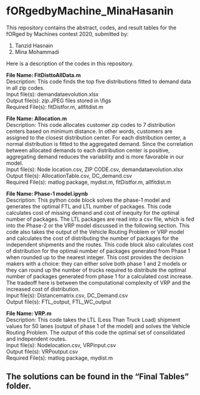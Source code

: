 # fORgedbyMachine_MinaHasanin
This repository contains the abstract, codes, and result tables for the fORged by Machines contest 2020, submitted by:
1. Tanzid Hasnain
2. Mina Mohammadi

Here is a description of the codes in this repository.

<b>File Name: FitDisttoAllData.m</b><br>
Description: This code finds the top five distributions fitted to demand data in all zip codes. <br>
Input file(s): demandataevolution.xlsx<br>
Output file(s): *zip*.JPEG files stored in \figs <br>
Required File(s): fitDistfor.m, allfitdist.m <br>

<b>File Name: Allocation.m</b> <br>
Description: This code allocates customer zip codes to 7 distribution centers based on minimum distance. 
In other words, customers are assigned to the closest distribution center. 
For each distribution center, a normal distribution is fitted to the aggregated demand. 
Since the correlation between allocated demands to each distribution center is positive, aggregating demand reduces the variability and is more favorable in our model.<br>
Input file(s): Node location.csv, ZIP CODE.csv, demandataevolution.xlsx <br>
Output file(s): AllocationTable.csv, DC_demand.csv <br>
Required File(s): matlog package, mydist.m, fitDistfor.m, allfitdist.m <br>

<b>File Name: Phase-1 model.ipynb</b><br>
Description: This python code block solves the phase-1 model and generates the optimal FTL and LTL number of packages. 
This code calculates cost of missing demand and cost of inequity for the optimal number of packages.
The LTL packages are read into a csv file, which is fed into the Phase-2 or the VRP model discussed in the following section. 
This code also takes the output of the Vehicle Routing Problem or VRP model and calculates the cost of distributing the number 
of packages for the independent shipments and the routes. This code block also calculates cost of distribution for the optimal
number of packages generated from Phase 1 when rounded up to the nearest integer. This cost provides the decision makers with a 
choice: they can either solve both phase 1 and 2 models or they can round up the number of trucks required to distribute the 
optimal number of packages generated from phase 1 for a calculated cost increase. The tradeoff here is between the computational 
complexity of VRP and the increased cost of distribution.<br>
Input file(s): Distancematrix.csv, DC_Demand.csv<br>
Output file(s): FTL_output, FTL_WC_output<br>

<b>File Name: VRP.m</b><br>
Description: This code takes the LTL (Less Than Truck Load) shipment values for 50 lanes (output of phase 1 of the model) 
and solves the Vehicle Routing Problem. The output of this code the optimal set of consolidated and independent routes. <br>
Input file(s): Nodelocation.csv, VRPinput.csv <br>
Output file(s): VRPoutput.csv <br>
Required File(s): matlog package, mydist.m <br>


## The solutions can be found in the “Final Tables” folder.




